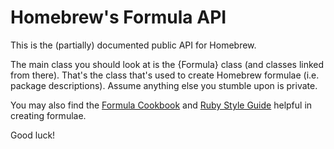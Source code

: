 # Homebrew's Formula API
This is the (partially) documented public API for Homebrew.

The main class you should look at is the {Formula} class (and classes linked from there). That's the class that's used to create Homebrew formulae (i.e. package descriptions). Assume anything else you stumble upon is private.

You may also find the [Formula Cookbook](http://docs.brew.sh/Formula-Cookbook.html) and [Ruby Style Guide](https://github.com/styleguide/ruby) helpful in creating formulae.

Good luck!
